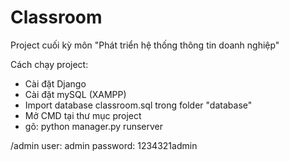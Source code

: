 # Classroom
Project cuối kỳ môn "Phát triển hệ thống thông tin doanh nghiệp"

Cách chạy project:
 + Cài đặt Django
 + Cài đặt mySQL (XAMPP)
 + Import database classroom.sql trong folder "database"
 + Mở CMD tại thư mục project
 + gõ: python manager.py runserver

/admin
user: admin
password: 1234321admin

